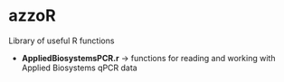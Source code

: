 # azzoR
Library of useful R functions

- **AppliedBiosystemsPCR.r** -> functions for reading and working with 
Applied Biosystems qPCR data
